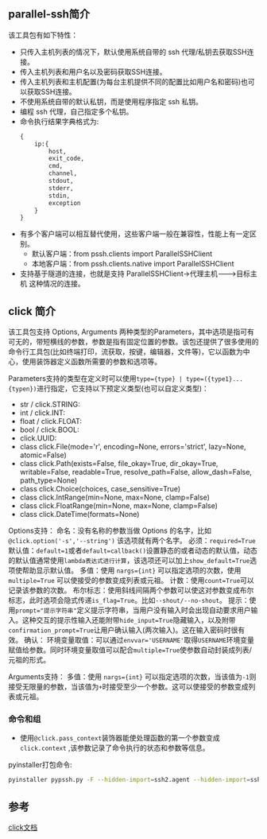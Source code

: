 
## parallel-ssh简介
该工具包有如下特性：
- 只传入主机列表的情况下，默认使用系统自带的 ssh 代理/私钥去获取SSH连接。
- 传入主机列表和用户名以及密码获取SSH连接。
- 传入主机列表和主机配置(为每台主机提供不同的配置比如用户名和密码)也可以获取SSH连接。
- 不使用系统自带的默认私钥，而是使用程序指定 ssh 私钥。
- 编程 ssh 代理，自己指定多个私钥。
- 命令执行结果字典格式为:
    ```python
    {
        ip:{
            host,
            exit_code,
            cmd,
            channel,
            stdout,
            stderr,
            stdin,
            exception
        }
    }
    ```
- 有多个客户端可以相互替代使用，这些客户端一般在兼容性，性能上有一定区别。
    - 默认客户端：from pssh.clients import ParallelSSHClient
    - 本地客户端：from pssh.clients.native import ParallelSSHClient
- 支持基于隧道的连接，也就是支持 ParallelSSHClient->代理主机——–>目标主机 这种情况的连接。

## click 简介
该工具包支持 Options, Arguments 两种类型的Parameters，其中选项是指可有可无的，带短横线的参数，参数是指有固定位置的参数。该包还提供了很多使用的命令行工具包(比如终端打印，流获取，按键，编辑器，文件等)，它以函数为中心，使用装饰器定义函数所需要的参数和选项等。

Parameters支持的类型在定义时可以使用`type={type} | type=({type1}...{typen})`进行指定，它支持以下预定义类型(也可以自定义类型)：
- str / click.STRING:
- int / click.INT:
- float / click.FLOAT:
- bool / click.BOOL:
- click.UUID:
- class click.File(mode='r', encoding=None, errors='strict', lazy=None, atomic=False)
- class click.Path(exists=False, file_okay=True, dir_okay=True, writable=False, readable=True, resolve_path=False, allow_dash=False, path_type=None)
- class click.Choice(choices, case_sensitive=True)
- class click.IntRange(min=None, max=None, clamp=False)
- class click.FloatRange(min=None, max=None, clamp=False)
- class click.DateTime(formats=None)

Options支持：
命名：没有名称的参数当做 Options 的名字，比如 `@click.option('-s','--string')` 该选项就有两个名字。
必须：`required=True`
默认值：`default=1`或者`default=callback()`设置静态的或者动态的默认值，动态的默认值通常使用`lambda表达式进行计算`，该选项还可以加上`show_default=True`选项使帮助显示默认值。
多值：使用 `nargs={int}` 可以指定选项的次数，使用 `multiple=True` 可以使接受的参数变成列表或元祖。
计数：使用`count=True`可以记录该参数的次数。
布尔标志：使用斜线间隔两个参数可以使这对参数变成布尔标志，此时选项会隐式传递`is_flag=True`。比如`--shout/--no-shout`。
提示：使用`prompt="提示字符串"`定义提示字符串，当用户没有输入时会出现自动要求用户输入。这种交互的提示性输入还能附带`hide_input=True`隐藏输入，以及附带`confirmation_prompt=True`让用户确认输入(两次输入)。这在输入密码时很有效。
确认：
环境变量取值：可以通过`envvar='USERNAME'`取得`USERNAME`环境变量赋值给参数。同时环境变量取值可以配合`multiple=True`使参数自动封装成列表/元祖的形式。

Arguments支持：
多值：使用 `nargs={int}` 可以指定选项的次数，当该值为`-1`则接受无限量的参数，当该值为`+`时接受至少一个参数。这可以使接受的参数变成列表或元祖。

### 命令和组
- 使用`@click.pass_context`装饰器能使处理函数的第一个参数变成 `click.context` ,该参数记录了命令执行的状态和参数等信息。


pyinstaller打包命令:
```bash
pyinstaller pypssh.py -F --hidden-import=ssh2.agent --hidden-import=ssh2.pkey --hidden-import=ssh2.utils --hidden-import=ssh2.channel --hidden-import=ssh2.sftp_handle --hidden-import=ssh2.listener --hidden-import=ssh2.statinfo --hidden-import=ssh2.knownhost --hidden-import=ssh2.sftp --hidden-import=ssh2.sftp_handle --hidden-import=ssh2.session --hidden-import=ssh2.publickey --hidden-import=ssh2.fileinfo --hidden-import=ssh2.exceptions --hidden-import=ssh2.error_codes --hidden-import=ssh2.c_stat --hidden-import=ssh2.ssh2 --hidden-import=ssh2.c_sftp --hidden-import=ssh2.c_pkey --hidden-import=ssh2.agent
```


## 参考
[click文档](https://click.palletsprojects.com/en/7.x/)